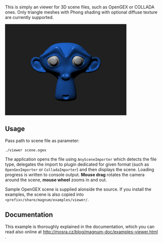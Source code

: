 This is simply an viewer for 3D scene files, such as OpenGEX or COLLADA ones.
Only triangle meshes with Phong shading with optional diffuse texture are
currently supported.

![Viewer](viewer.png)

Usage
-----

Pass path to scene file as parameter:

    ./viewer scene.ogex

The application opens the file using `AnySceneImporter` which detects the file
type, delegates the import to plugin dedicated for given format (such as
`OpenGexImporter` or `ColladaImporter`) and then displays the scene. Loading
progress is written to console output. **Mouse drag** rotates the camera around
the scene, **mouse wheel** zooms in and out.

Sample OpenGEX scene is supplied alonside the source. If you install the
examples, the scene is also copied into `<prefix>/share/magnum/examples/viewer/`.

Documentation
-------------

This example is thoroughly explained in the documentation, which you can read
also online at http://mosra.cz/blog/magnum-doc/examples-viewer.html .
